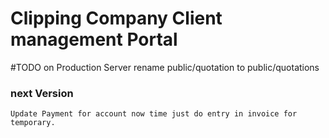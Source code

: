 # Clipping Company Client management Portal

#TODO on Production Server
    rename public/quotation to public/quotations
### next Version
    Update Payment for account now time just do entry in invoice for temporary.